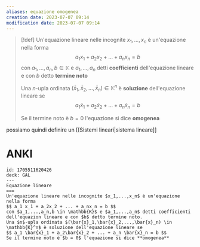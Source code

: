 ```yaml
---
aliases: equazione omogenea
creation date: 2023-07-07 09:14
modification date: 2023-07-07 09:14
---
```


>[!def]
>Un'equazione lineare nelle incognite $x_{1},\dots,x_{n}$ è un'equazione nella forma
> $$ a_{1}x_{1} + a_{2}x_{2} + \dots + a_{n}x_{n} = b $$
> con $a_{1},\dots,a_{n},b \in \mathbb{K}$ e $a_{1},\dots,a_{n}$ detti **coefficienti** dell'equazione lineare e con $b$ detto **termine noto**
> 
> Una $n$-upla ordinata $(\bar{x}_{1},\bar{x}_{2},\dots,\bar{x}_{n}) \in \mathbb{K}^n$ è **soluzione** dell'equazione lineare se $$ a_{1}\bar{x}_{1} + a_{2}\bar{x}_{2} + \dots + a_{n}\bar{x}_{n} = b $$
> 
> Se il termine noto è $b = 0$ l'equazione si dice **omogenea**


possiamo quindi definire un [[Sistemi lineari|sistema lineare]] 

# ANKI

```anki
id: 1705511620426
deck: GAL
---
Equazione lineare
===
Un'equazione lineare nelle incognite $x_1,...,x_n$ è un'equazione nella forma
$$ a_1 x_1 + a_2x_2 + ... + a_nx_n = b $$
con $a_1,...,a_n,b \in \mathbb{K}$ e $a_1,...,a_n$ detti coefficienti dell'equazion lineare e con $b$ detto termine noto.
Una $n$-upla ordinata $(\bar{x}_1,\bar{x}_2,...,\bar{x}_n) \in \mathbb{K}^n$ è soluzione dell'equazione lineare se
$$ a_1 \bar{x}_1 + a_2\bar{x}_2 + ... + a_n \bar{x}_n = b $$
Se il termine noto è $b = 0$ l'equazione si dice **omogenea**
```
